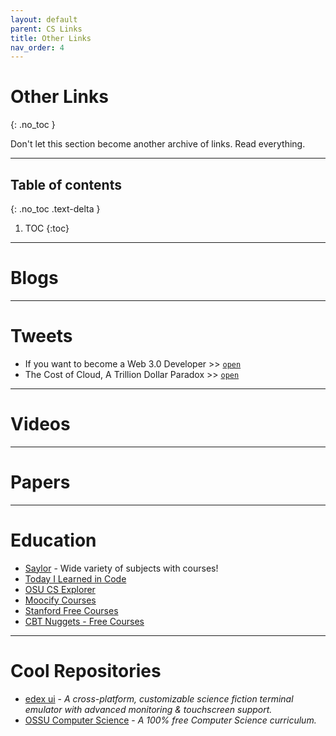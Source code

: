 ```yaml
---
layout: default
parent: CS Links
title: Other Links
nav_order: 4
---
```


#  Other Links
{: .no_toc }

Don't let this section become another archive of links. Read everything.

---

## Table of contents
{: .no_toc .text-delta }

1. TOC
{:toc}

---

# Blogs

---

# Tweets

- If you want to become a Web 3.0 Developer >> [`open`](https://twitter.com/oliverjumpertz/status/1396394220299169793?s=08)
- The Cost of Cloud, A Trillion Dollar Paradox >> [`open`](https://twitter.com/martin_casado/status/1397989124682903554?s=20)

---

# Videos

---

# Papers

---

# Education

- [Saylor](https://learn.saylor.org/index.php?) - Wide variety of subjects with courses!
- [Today I Learned in Code](https://www.tilcode.com/)
- [OSU CS Explorer](https://osu-cs-course-explorer.com/)
- [Moocify Courses](https://www.mooc.fi/#courses)
- [Stanford Free Courses](https://online.stanford.edu/search-catalog?type=course&free_or_paid[free]=free&page=1)
- [CBT Nuggets - Free Courses](https://www.cbtnuggets.com/free-it-training)

---

# Cool Repositories

- [edex ui](https://github.com/GitSquared/edex-ui) - *A cross-platform, customizable science fiction terminal emulator with advanced monitoring & touchscreen support.*
- [OSSU Computer Science](https://github.com/ossu/computer-science) - *A 100% free Computer Science curriculum.*
